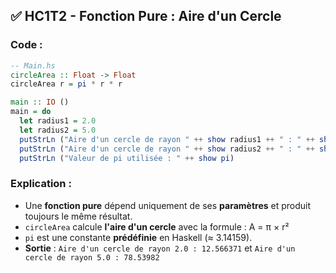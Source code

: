 ## ✅ HC1T2 - Fonction Pure : Aire d'un Cercle

### Code :

```haskell
-- Main.hs
circleArea :: Float -> Float
circleArea r = pi * r * r

main :: IO ()
main = do
  let radius1 = 2.0
  let radius2 = 5.0
  putStrLn ("Aire d'un cercle de rayon " ++ show radius1 ++ " : " ++ show (circleArea radius1))
  putStrLn ("Aire d'un cercle de rayon " ++ show radius2 ++ " : " ++ show (circleArea radius2))
  putStrLn ("Valeur de pi utilisée : " ++ show pi)
```

### Explication :

* Une **fonction pure** dépend uniquement de ses **paramètres** et produit toujours le même résultat.
* `circleArea` calcule **l'aire d'un cercle** avec la formule : A = π × r²
* `pi` est une constante **prédéfinie** en Haskell (≈ 3.14159).
* **Sortie** : `Aire d'un cercle de rayon 2.0 : 12.566371` et `Aire d'un cercle de rayon 5.0 : 78.53982`
